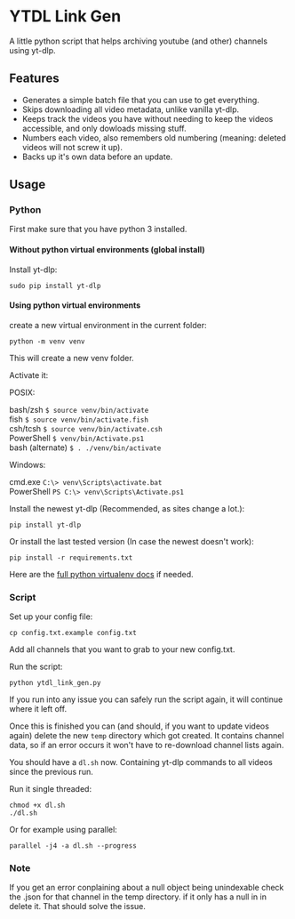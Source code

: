 # YTDL Link Gen

A little python script that helps archiving youtube (and other) channels using yt-dlp.

## Features

- Generates a simple batch file that you can use to get everything.
- Skips downloading all video metadata, unlike vanilla yt-dlp.
- Keeps track the videos you have without needing to keep the videos accessible, and only dowloads missing stuff.
- Numbers each video, also remembers old numbering (meaning: deleted videos will not screw it up).
- Backs up it's own data before an update.

## Usage

### Python

First make sure that you have python 3 installed.

#### Without python virtual environments (global install)

Install yt-dlp:

` sudo pip install yt-dlp  `

#### Using python virtual environments

create a new virtual environment in the current folder:

` python -m venv venv `

This will create a new venv folder.

Activate it:

POSIX:

bash/zsh ` $ source venv/bin/activate `\
fish ` $ source venv/bin/activate.fish `\
csh/tcsh ` $ source venv/bin/activate.csh `\
PowerShell ` $ venv/bin/Activate.ps1 `\
bash (alternate) ` $ . ./venv/bin/activate `

Windows:
	
cmd.exe ` C:\> venv\Scripts\activate.bat `\
PowerShell ` PS C:\> venv\Scripts\Activate.ps1 `
	
Install the newest yt-dlp (Recommended, as sites change a lot.):

` pip install yt-dlp  `

Or install the last tested version (In case the newest doesn't work):

` pip install -r requirements.txt  `

Here are the [full python virtualenv docs](https://docs.python.org/3/library/venv.html) if needed.

### Script

Set up your config file:

` cp config.txt.example config.txt `

Add all channels that you want to grab to your new config.txt.

Run the script:

` python ytdl_link_gen.py `

If you run into any issue you can safely run the script again, it will continue where it left off.

Once this is finished you can (and should, if you want to update videos again) delete the new `temp` directory which got created. It contains channel data,
so if an error occurs it won't have to re-download channel lists again.

You should have a ` dl.sh ` now. Containing yt-dlp commands to all videos since the previous run.

Run it single threaded:

``` 
chmod +x dl.sh 
./dl.sh
```

Or for example using parallel:

` parallel -j4 -a dl.sh --progress `

### Note

If you get an error conplaining about a null object being unindexable check the .json for that channel in the temp directory.
if it only has a null in in delete it. That should solve the issue.
